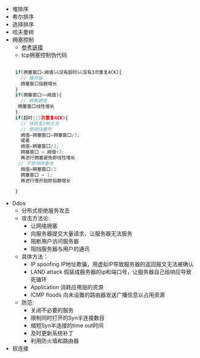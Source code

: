 - 堆排序
- 希尔排序
- 选择排序
- 哈夫曼树
- 拥塞控制
  - [参考链接](http://www.cnblogs.com/myworld7/p/8385190.html)
  - tcp拥塞控制伪代码
  ```js
   
   if(拥塞窗口<阙值&&没有超时&&没有3次重复ACK){
     // 慢开始
     拥塞窗口指数增长
   }
   if(拥塞窗口>=阙值){
     // 拥塞避免
    拥塞窗口线性增长
   }
   if(超时||3次重复ACK){
     // 快恢复2种方法
     // 使用快重传
     阙值=拥塞窗口=拥塞窗口/2;
     或者
     阙值=拥塞窗口/2;
     拥塞窗口 = 阙值+3;
     再进行拥塞避免即线性增长
    // 不使用快重传
     阙值=拥塞窗口/2
     拥塞窗口 = 1;
     再进行慢开始即指数增长

   }
  ```
- Ddos
  - 分布式拒绝服务攻击
  - 攻击方法论:
    - 让网络拥塞
    - 向服务器提交大量请求，让服务器无法服务
    - 阻断用户访问服务器
    - 阻挡服务器与用户的通讯
  - 具体方法：
    - IP spoofing IP地址欺骗，用虚拟IP导致服务器的返回报文无法被确认
    - LAND attack 假装成服务器的ip和端口号，让服务器自己给响应导致死循环
    - Application 消耗应用层的资源
    - ICMP floods 向未设置的路由器发送广播信息以占用资源
  - 防范:
    - 关闭不必要的服务
    - 限制同时打开的Syn半连接数目
    - 缩短Syn半连接的time out时间
    - 及时更新系统补丁
    - 利用防火墙和路由器
- 软连接